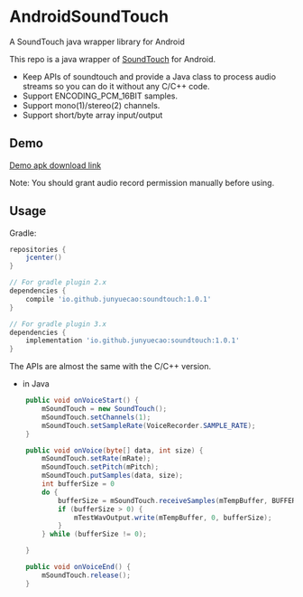 # AndroidSoundTouch
A SoundTouch java wrapper library for Android

This repo is a java wrapper of [SoundTouch](https://www.surina.net/soundtouch/) for Android.

 - Keep APIs of soundtouch and provide a Java class to process audio streams so you can do it without any C/C++ code.
 - Support ENCODING_PCM_16BIT samples.
 - Support mono(1)/stereo(2) channels.
 - Support short/byte array input/output

## Demo

[Demo apk download link](https://github.com/junyuecao/AndroidSoundTouch/blob/master/app-release.apk?raw=true)

Note: You should grant audio record permission manually before using.

## Usage
Gradle:
```groovy
repositories {
    jcenter()
}

// For gradle plugin 2.x
dependencies {
    compile 'io.github.junyuecao:soundtouch:1.0.1'
}

// For gradle plugin 3.x
dependencies {
    implementation 'io.github.junyuecao:soundtouch:1.0.1'
}
```

The APIs are almost the same with the C/C++ version.
- in Java
```Java
    public void onVoiceStart() {
        mSoundTouch = new SoundTouch();
        mSoundTouch.setChannels(1);
        mSoundTouch.setSampleRate(VoiceRecorder.SAMPLE_RATE);
    }

    public void onVoice(byte[] data, int size) {
        mSoundTouch.setRate(mRate);
        mSoundTouch.setPitch(mPitch);
        mSoundTouch.putSamples(data, size);
        int bufferSize = 0
        do {
            bufferSize = mSoundTouch.receiveSamples(mTempBuffer, BUFFER_SIZE);
            if (bufferSize > 0) {
                mTestWavOutput.write(mTempBuffer, 0, bufferSize);
            }
        } while (bufferSize != 0);

    }

    public void onVoiceEnd() {
        mSoundTouch.release();
    }
```

